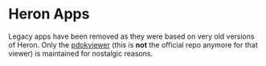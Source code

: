 # Heron Apps
Legacy apps have been removed as they were based on very old versions of Heron.
Only the [pdokviewer](pdokviewer) (this is **not** the official repo anymore for that viewer) is
maintained for nostalgic reasons.
